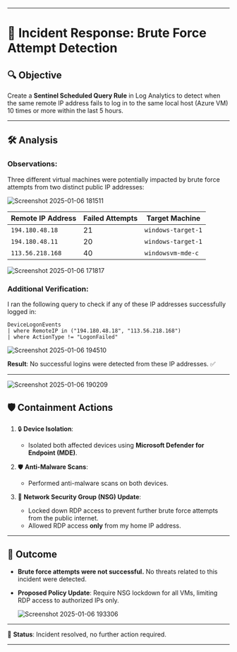 



---

# 🚨 Incident Response: Brute Force Attempt Detection

## 🔍 **Objective**
Create a **Sentinel Scheduled Query Rule** in Log Analytics to detect when the same remote IP address fails to log in to the same local host (Azure VM) 10 times or more within the last 5 hours.

---

## 🛠️ **Analysis**
### Observations:
Three different virtual machines were potentially impacted by brute force attempts from two distinct public IP addresses:  

![Screenshot 2025-01-06 181511](https://github.com/user-attachments/assets/3134d542-b44d-4036-b2ce-1827bc7dda88)


| **Remote IP Address**  | **Failed Attempts** | **Target Machine**    |
|-------------------------|---------------------|-----------------------|
| `194.180.48.18`         | 21                  | `windows-target-1`    |
| `194.180.48.11`         | 20                  | `windows-target-1`    |
| `113.56.218.168`        | 40                  | `windowsvm-mde-c`     |

![Screenshot 2025-01-06 171817](https://github.com/user-attachments/assets/7778763e-ebac-47a5-b9c2-2ef87e66c509)


### Additional Verification:
I ran the following query to check if any of these IP addresses successfully logged in:  

```kql
DeviceLogonEvents
| where RemoteIP in ("194.180.48.18", "113.56.218.168")
| where ActionType != "LogonFailed"
```

![Screenshot 2025-01-06 194510](https://github.com/user-attachments/assets/bb7e5332-447c-4328-82a3-a34f5aadcd23)

**Result**: No successful logins were detected from these IP addresses. ✅

---

![Screenshot 2025-01-06 190209](https://github.com/user-attachments/assets/2bd0cec0-9b56-4042-a9cf-d751ddd3d0d1)


## 🛡️ **Containment Actions**
1. 🔒 **Device Isolation**:  
   - Isolated both affected devices using **Microsoft Defender for Endpoint (MDE)**.  

2. 🛡️ **Anti-Malware Scans**:  
   - Performed anti-malware scans on both devices.  

3. 🔐 **Network Security Group (NSG) Update**:  
   - Locked down RDP access to prevent further brute force attempts from the public internet.  
   - Allowed RDP access **only** from my home IP address.  

---

## 🚫 **Outcome**
- **Brute force attempts were not successful.** No threats related to this incident were detected.  
- **Proposed Policy Update**: Require NSG lockdown for all VMs, limiting RDP access to authorized IPs only.

   ![Screenshot 2025-01-06 193306](https://github.com/user-attachments/assets/8e45d194-40df-4058-8f2d-ee56a1cfc10b)


---

🎉 **Status**: Incident resolved, no further action required. 

--- 

